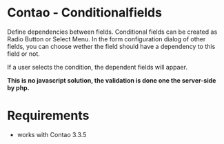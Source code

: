 # Contao - Conditionalfields

Define dependencies between fields. Conditional fields can be created as Radio Button or Select Menu.
In the form configuration dialog of other fields, you can choose wether the field should have a dependency to this field or not.

If a user selects the condition, the dependent fields will appaer.
 
**This is no javascript solution, the validation is done one the server-side by php.**

# Requirements

* works with Contao 3.3.5
